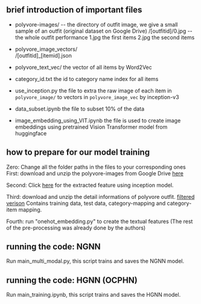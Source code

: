 ## brief introduction of important files

- polyvore-images/ 		-- the directory of outfit image, we give a small sample of an outfit (original dataset on 							Google Drive)
	/[outfitid]/0.jpg 	-- the whole outfit performance
				1.jpg   the first items
				2.jpg   the second items

- polyvore_image_vectors/	
	/[outfitid]\_[itemid].json

- polyvore_text_vec/	the vector of all items by Word2Vec

- category_id.txt	the id to category name index for all items

- use_inception.py      the file to extra the raw image of each item in `polyvore_image/` to vectors in 									`polyvore_image_vec` by inception-v3
- data_subset.ipynb	the file to subset 10% of the data
- image_embedding_using_VIT.ipynb	the file is used to create image embeddings using pretrained Vision Transformer model from huggingface
  
## how to prepare for our model training
Zero:		    Change all the folder paths in the files to your corresponding ones
First:              download and unzip the polyvore-images from Google Drive [here](https://drive.google.com/drive/folders/0B4Eo9mft9jwoVDNEWlhEbUNUSE0)  

Second:             Click [here](https://drive.google.com/open?id=1ibYEw0H9L9O9OLbxCiAlcZkt_IYuwKfd) for the extracted feature using inception model.

Third:              download and unzip the detail informations of polyvore outfit.  [filtered verison](https://drive.google.com/open?id=1ibYEw0H9L9O9OLbxCiAlcZkt_IYuwKfd) Contains training data, test data, category-mapping and category-item mapping.

Fourth:		    run "onehot_embedding.py" to create the textual features (The rest of the pre-processing was already done by the authors)

## running the code: NGNN

Run main_multi_modal.py, this script trains and saves the NGNN model.

## running the code: HGNN (OCPHN)
Run main_training.ipynb, this script trains and saves the HGNN model.







